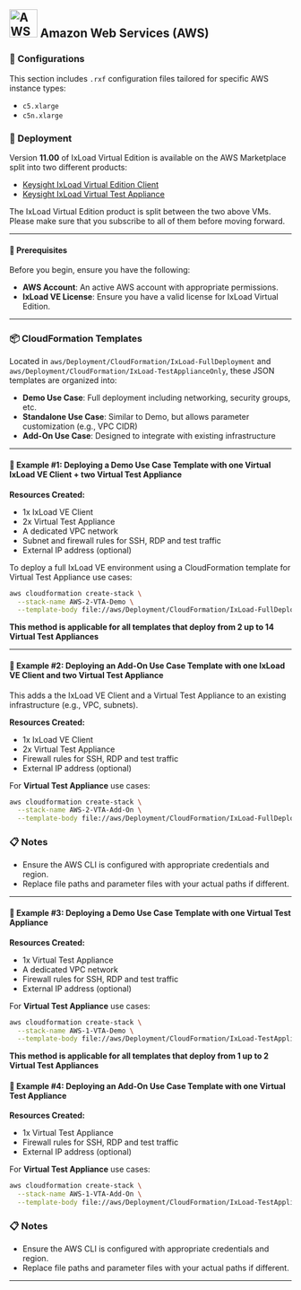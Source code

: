 ## <img src="https://a0.awsstatic.com/libra-css/images/logos/aws_logo_smile_1200x630.png" alt="AWS Logo" width="50"/> Amazon Web Services (AWS)

### 🔧 Configurations

This section includes `.rxf` configuration files tailored for specific AWS instance types:

- `c5.xlarge`
- `c5n.xlarge`

### 🚀 Deployment

Version **11.00** of IxLoad Virtual Edition is available on the AWS Marketplace split into two different products:

- [Keysight IxLoad Virtual Edition Client](https://aws.amazon.com/marketplace/pp/prodview-fee3kemll2qvy)
- [Keysight IxLoad Virtual Test Appliance](https://aws.amazon.com/marketplace/pp/prodview-ytjro3kw7ad26)

The IxLoad Virtual Edition product is split between the two above VMs. Please make sure that you subscribe to all of them before moving forward. 

---
#### 🔧 Prerequisites

Before you begin, ensure you have the following:
- **AWS Account**: An active AWS account with appropriate permissions.
- **IxLoad VE License**: Ensure you have a valid license for IxLoad Virtual Edition.
---

### 📦 CloudFormation Templates

Located in `aws/Deployment/CloudFormation/IxLoad-FullDeployment` and `aws/Deployment/CloudFormation/IxLoad-TestApplianceOnly`, these JSON templates are organized into:

- **Demo Use Case**: Full deployment including networking, security groups, etc.
- **Standalone Use Case**: Similar to Demo, but allows parameter customization (e.g., VPC CIDR)
- **Add-On Use Case**: Designed to integrate with existing infrastructure
---

#### 🧪 Example #1: Deploying a Demo Use Case Template with one Virtual IxLoad VE Client + two Virtual Test Appliance

**Resources Created:**
- 1x IxLoad VE Client
- 2x Virtual Test Appliance
- A dedicated VPC network
- Subnet and firewall rules for SSH, RDP and test traffic
- External IP address (optional)

To deploy a full IxLoad VE environment using a CloudFormation template for Virtual Test Appliance use cases:

```bash
aws cloudformation create-stack \
  --stack-name AWS-2-VTA-Demo \
  --template-body file://aws/Deployment/CloudFormation/IxLoad-FullDeployment/AWS-2-VTA-Demo-Use-Case.json
```

**This method is applicable for all templates that deploy from 2 up to 14 Virtual Test Appliances**

---

#### 🧷 Example #2: Deploying an Add-On Use Case Template with one IxLoad VE Client and two Virtual Test Appliance

This adds a the IxLoad VE Client and a Virtual Test Appliance to an existing infrastructure (e.g., VPC, subnets).

**Resources Created:**
- 1x IxLoad VE Client
- 2x Virtual Test Appliance
- Firewall rules for SSH, RDP and test traffic
- External IP address (optional)

For **Virtual Test Appliance** use cases:

```bash
aws cloudformation create-stack \
  --stack-name AWS-2-VTA-Add-On \
  --template-body file://aws/Deployment/CloudFormation/IxLoad-FullDeployment/AWS-2-VTA-Add-On-Use-Case.json
```

### 📋 Notes
- Ensure the AWS CLI is configured with appropriate credentials and region.
- Replace file paths and parameter files with your actual paths if different.
---

#### 🧪 Example #3: Deploying a Demo Use Case Template with one Virtual Test Appliance

**Resources Created:**
- 1x Virtual Test Appliance
- A dedicated VPC network
- Firewall rules for SSH, RDP and test traffic
- External IP address (optional)

For **Virtual Test Appliance** use cases:

```bash
aws cloudformation create-stack \
  --stack-name AWS-1-VTA-Demo \
  --template-body file://aws/Deployment/CloudFormation/IxLoad-TestApplianceOnly/AWS-1-VTA-Demo-Use-Case.json
```

**This method is applicable for all templates that deploy from 1 up to 2 Virtual Test Appliances**

#### 🧪 Example #4: Deploying an Add-On Use Case Template with one Virtual Test Appliance

**Resources Created:**
- 1x Virtual Test Appliance
- Firewall rules for SSH, RDP and test traffic
- External IP address (optional)

For **Virtual Test Appliance** use cases:

```bash
aws cloudformation create-stack \
  --stack-name AWS-1-VTA-Add-On \
  --template-body file://aws/Deployment/CloudFormation/IxLoad-TestApplianceOnly/AWS-1-VTA-Add-On-Use-Case.json
```

### 📋 Notes
- Ensure the AWS CLI is configured with appropriate credentials and region.
- Replace file paths and parameter files with your actual paths if different.
---